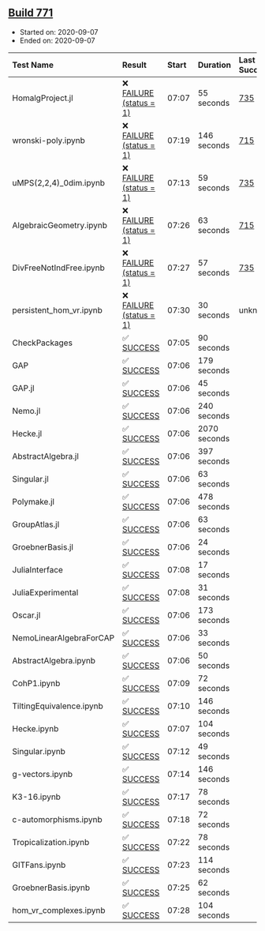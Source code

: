 ## [Build 771](https://oscarci.mathematik.uni-kl.de/job/oscar-stable/771/)

* Started on: 2020-09-07
* Ended on: 2020-09-07

| Test Name    | Result | Start | Duration | Last Success | First Failure |
|:-------------|:-------|:------|:---------|:-------------|:--------------|
| HomalgProject.jl | ❌ [FAILURE (status = 1)](https://oscarci.mathematik.uni-kl.de/job/oscar-stable/771/artifact/logs/build-771/HomalgProject.jl.log) | 07:07 | 55 seconds | [735](https://oscarci.mathematik.uni-kl.de/job/oscar-stable/735/) | [736](https://oscarci.mathematik.uni-kl.de/job/oscar-stable/736/) |
| wronski-poly.ipynb | ❌ [FAILURE (status = 1)](https://oscarci.mathematik.uni-kl.de/job/oscar-stable/771/artifact/logs/build-771/wronski-poly.ipynb.log) | 07:19 | 146 seconds | [715](https://oscarci.mathematik.uni-kl.de/job/oscar-stable/715/) | [716](https://oscarci.mathematik.uni-kl.de/job/oscar-stable/716/) |
| uMPS(2,2,4)_0dim.ipynb | ❌ [FAILURE (status = 1)](https://oscarci.mathematik.uni-kl.de/job/oscar-stable/771/artifact/logs/build-771/uMPS-2-2-4-_0dim.ipynb.log) | 07:13 | 59 seconds | [735](https://oscarci.mathematik.uni-kl.de/job/oscar-stable/735/) | [736](https://oscarci.mathematik.uni-kl.de/job/oscar-stable/736/) |
| AlgebraicGeometry.ipynb | ❌ [FAILURE (status = 1)](https://oscarci.mathematik.uni-kl.de/job/oscar-stable/771/artifact/logs/build-771/AlgebraicGeometry.ipynb.log) | 07:26 | 63 seconds | [715](https://oscarci.mathematik.uni-kl.de/job/oscar-stable/715/) | [716](https://oscarci.mathematik.uni-kl.de/job/oscar-stable/716/) |
| DivFreeNotIndFree.ipynb | ❌ [FAILURE (status = 1)](https://oscarci.mathematik.uni-kl.de/job/oscar-stable/771/artifact/logs/build-771/DivFreeNotIndFree.ipynb.log) | 07:27 | 57 seconds | [735](https://oscarci.mathematik.uni-kl.de/job/oscar-stable/735/) | [736](https://oscarci.mathematik.uni-kl.de/job/oscar-stable/736/) |
| persistent_hom_vr.ipynb | ❌ [FAILURE (status = 1)](https://oscarci.mathematik.uni-kl.de/job/oscar-stable/771/artifact/logs/build-771/persistent_hom_vr.ipynb.log) | 07:30 | 30 seconds | unknown | unknown |
| CheckPackages | ✅ [SUCCESS](https://oscarci.mathematik.uni-kl.de/job/oscar-stable/771/artifact/logs/build-771/CheckPackages.log) | 07:05 | 90 seconds |  |  |
| GAP | ✅ [SUCCESS](https://oscarci.mathematik.uni-kl.de/job/oscar-stable/771/artifact/logs/build-771/GAP.log) | 07:06 | 179 seconds |  |  |
| GAP.jl | ✅ [SUCCESS](https://oscarci.mathematik.uni-kl.de/job/oscar-stable/771/artifact/logs/build-771/GAP.jl.log) | 07:06 | 45 seconds |  |  |
| Nemo.jl | ✅ [SUCCESS](https://oscarci.mathematik.uni-kl.de/job/oscar-stable/771/artifact/logs/build-771/Nemo.jl.log) | 07:06 | 240 seconds |  |  |
| Hecke.jl | ✅ [SUCCESS](https://oscarci.mathematik.uni-kl.de/job/oscar-stable/771/artifact/logs/build-771/Hecke.jl.log) | 07:06 | 2070 seconds |  |  |
| AbstractAlgebra.jl | ✅ [SUCCESS](https://oscarci.mathematik.uni-kl.de/job/oscar-stable/771/artifact/logs/build-771/AbstractAlgebra.jl.log) | 07:06 | 397 seconds |  |  |
| Singular.jl | ✅ [SUCCESS](https://oscarci.mathematik.uni-kl.de/job/oscar-stable/771/artifact/logs/build-771/Singular.jl.log) | 07:06 | 63 seconds |  |  |
| Polymake.jl | ✅ [SUCCESS](https://oscarci.mathematik.uni-kl.de/job/oscar-stable/771/artifact/logs/build-771/Polymake.jl.log) | 07:06 | 478 seconds |  |  |
| GroupAtlas.jl | ✅ [SUCCESS](https://oscarci.mathematik.uni-kl.de/job/oscar-stable/771/artifact/logs/build-771/GroupAtlas.jl.log) | 07:06 | 63 seconds |  |  |
| GroebnerBasis.jl | ✅ [SUCCESS](https://oscarci.mathematik.uni-kl.de/job/oscar-stable/771/artifact/logs/build-771/GroebnerBasis.jl.log) | 07:06 | 24 seconds |  |  |
| JuliaInterface | ✅ [SUCCESS](https://oscarci.mathematik.uni-kl.de/job/oscar-stable/771/artifact/logs/build-771/JuliaInterface.log) | 07:08 | 17 seconds |  |  |
| JuliaExperimental | ✅ [SUCCESS](https://oscarci.mathematik.uni-kl.de/job/oscar-stable/771/artifact/logs/build-771/JuliaExperimental.log) | 07:08 | 31 seconds |  |  |
| Oscar.jl | ✅ [SUCCESS](https://oscarci.mathematik.uni-kl.de/job/oscar-stable/771/artifact/logs/build-771/Oscar.jl.log) | 07:06 | 173 seconds |  |  |
| NemoLinearAlgebraForCAP | ✅ [SUCCESS](https://oscarci.mathematik.uni-kl.de/job/oscar-stable/771/artifact/logs/build-771/NemoLinearAlgebraForCAP.log) | 07:06 | 33 seconds |  |  |
| AbstractAlgebra.ipynb | ✅ [SUCCESS](https://oscarci.mathematik.uni-kl.de/job/oscar-stable/771/artifact/logs/build-771/AbstractAlgebra.ipynb.log) | 07:06 | 50 seconds |  |  |
| CohP1.ipynb | ✅ [SUCCESS](https://oscarci.mathematik.uni-kl.de/job/oscar-stable/771/artifact/logs/build-771/CohP1.ipynb.log) | 07:09 | 72 seconds |  |  |
| TiltingEquivalence.ipynb | ✅ [SUCCESS](https://oscarci.mathematik.uni-kl.de/job/oscar-stable/771/artifact/logs/build-771/TiltingEquivalence.ipynb.log) | 07:10 | 146 seconds |  |  |
| Hecke.ipynb | ✅ [SUCCESS](https://oscarci.mathematik.uni-kl.de/job/oscar-stable/771/artifact/logs/build-771/Hecke.ipynb.log) | 07:07 | 104 seconds |  |  |
| Singular.ipynb | ✅ [SUCCESS](https://oscarci.mathematik.uni-kl.de/job/oscar-stable/771/artifact/logs/build-771/Singular.ipynb.log) | 07:12 | 49 seconds |  |  |
| g-vectors.ipynb | ✅ [SUCCESS](https://oscarci.mathematik.uni-kl.de/job/oscar-stable/771/artifact/logs/build-771/g-vectors.ipynb.log) | 07:14 | 146 seconds |  |  |
| K3-16.ipynb | ✅ [SUCCESS](https://oscarci.mathematik.uni-kl.de/job/oscar-stable/771/artifact/logs/build-771/K3-16.ipynb.log) | 07:17 | 78 seconds |  |  |
| c-automorphisms.ipynb | ✅ [SUCCESS](https://oscarci.mathematik.uni-kl.de/job/oscar-stable/771/artifact/logs/build-771/c-automorphisms.ipynb.log) | 07:18 | 72 seconds |  |  |
| Tropicalization.ipynb | ✅ [SUCCESS](https://oscarci.mathematik.uni-kl.de/job/oscar-stable/771/artifact/logs/build-771/Tropicalization.ipynb.log) | 07:22 | 78 seconds |  |  |
| GITFans.ipynb | ✅ [SUCCESS](https://oscarci.mathematik.uni-kl.de/job/oscar-stable/771/artifact/logs/build-771/GITFans.ipynb.log) | 07:23 | 114 seconds |  |  |
| GroebnerBasis.ipynb | ✅ [SUCCESS](https://oscarci.mathematik.uni-kl.de/job/oscar-stable/771/artifact/logs/build-771/GroebnerBasis.ipynb.log) | 07:25 | 62 seconds |  |  |
| hom_vr_complexes.ipynb | ✅ [SUCCESS](https://oscarci.mathematik.uni-kl.de/job/oscar-stable/771/artifact/logs/build-771/hom_vr_complexes.ipynb.log) | 07:28 | 104 seconds |  |  |
